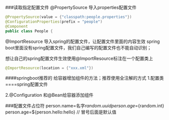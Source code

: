 ###读取指定配置文件
@PropertySource 导入properties配置文件
```java
@PropertySource(value = {"classpath:people.properties"})
@ConfigurationProperties(prefix = "people")
@Component
public class People {
```

@ImportResource 导入spring的配置文件，让配置文件里面的内容生效
spring boot里面没有spring配置文件，我们自己编写的配置文件也不能自动识别；

想让自己的spring配置文件生效使用@ImportResource标注在一个配置类上
```java
@ImportResource(location = {"xxx.xml"})
```

####springboot推荐的 给容器增加组件的方法；推荐使用全注解的方式
1.配置类====spring配置文件

2.@Configuration 和@Bean给容器添加组件


###配置文件占位符
person.name=名字${random.uuid}
person.age=${random.int}
person.age=${person.hello:hello} // 冒号后面是默认值
